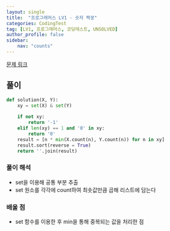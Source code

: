 ```yaml
---
layout: single
title:  "프로그래머스 LV1 - 숫자 짝꿍"
categories: CodingTest
tag: [LV1, 프로그래머스, 코딩테스트, UNSOLVED]
author_profile: false
sidebar: 
    nav: "counts"
---
```


[문제 링크](https://school.programmers.co.kr/learn/courses/30/lessons/131128)


## 풀이

```python
def solution(X, Y):
    xy = set(X) & set(Y)
    
    if not xy:
        return '-1'
    elif len(xy) == 1 and '0' in xy:
        return '0'
    result = [n * min(X.count(n), Y.count(n)) for n in xy]
    result.sort(reverse = True)
    return ''.join(result)
```

### 풀이 해석
- set을 이용해 공통 부분 추출
- set 원소를 각각에 count하여 최솟값만큼 곱해 리스트에 담는다

### 배울 점
- set 함수를 이용한 후 min을 통해 중복되는 값을 처리한 점